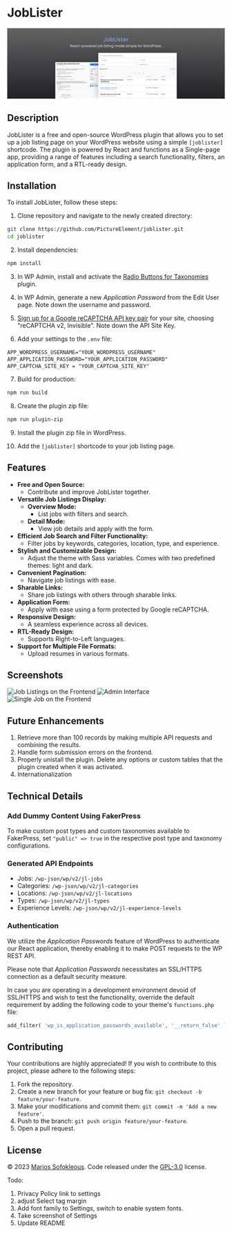 # JobLister

![Banner Image](assets/banner-1544x500.png)

## Description

JobLister is a free and open-source WordPress plugin that allows you to set up a job listing page on your WordPress website using a simple `[joblister]` shortcode. The plugin is powered by React and functions as a Single-page app, providing a range of features including a search functionality, filters, an application form, and a RTL-ready design.

## Installation

To install JobLister, follow these steps:

1. Clone repository and navigate to the newly created directory:
  ```sh
  git clone https://github.com/PictureElement/joblister.git
  cd joblister
  ```

2. Install dependencies:
  ```sh
  npm install
  ```

3. In WP Admin, install and activate the [Radio Buttons for Taxonomies](https://wordpress.org/plugins/radio-buttons-for-taxonomies/) plugin.

4. In WP Admin, generate a new *Application Password* from the Edit User page. Note down the username and password.

5. [Sign up for a Google reCAPTCHA API key pair](http://www.google.com/recaptcha/admin) for your site, choosing "reCAPTCHA v2, Invisible". Note down the API Site Key.

6. Add your settings to the `.env` file:
  ```
  APP_WORDPRESS_USERNAME="YOUR_WORDPRESS_USERNAME"
  APP_APPLICATION_PASSWORD="YOUR_APPLICATION_PASSWORD"
  APP_CAPTCHA_SITE_KEY = "YOUR_CAPTCHA_SITE_KEY"
  ```

7. Build for production:
  ```sh
  npm run build
  ```

8. Create the plugin zip file:
  ```sh
  npm run plugin-zip
  ```

9. Install the plugin zip file in WordPress.

10. Add the `[joblister]` shortcode to your job listing page.

## Features

- **Free and Open Source:**
  - Contribute and improve JobLister together.
- **Versatile Job Listings Display:**
  - **Overview Mode:**
    - List jobs with filters and search.
  - **Detail Mode:**
    - View job details and apply with the form.
- **Efficient Job Search and Filter Functionality:**
  - Filter jobs by keywords, categories, location, type, and experience.
- **Stylish and Customizable Design:**
  - Adjust the theme with Sass variables. Comes with two predefined themes: light and dark.
- **Convenient Pagination:**
  - Navigate job listings with ease.
- **Sharable Links:**
  - Share job listings with others through sharable links.
- **Application Form:**
  - Apply with ease using a form protected by Google reCAPTCHA.
- **Responsive Design:**
  - A seamless experience across all devices.
- **RTL-Ready Design:**
  - Supports Right-to-Left languages.
- **Support for Multiple File Formats:**
  - Upload resumes in various formats.

## Screenshots

![Job Listings on the Frontend](banner.png)
![Admin Interface](banner.png)
![Single Job on the Frontend](banner.png)

## Future Enhancements

1. Retrieve more than 100 records by making multiple API requests and combining the results.
2. Handle form submission errors on the frontend.
3. Properly unistall the plugin. Delete any options or custom tables that the plugin created when it was activated.
4. Internationalization

## Technical Details

### Add Dummy Content Using FakerPress

To make custom post types and custom taxonomies available to FakerPress, set `"public" => true` in the respective post type and taxonomy configurations.

### Generated API Endpoints

- Jobs: `/wp-json/wp/v2/jl-jobs`
- Categories: `/wp-json/wp/v2/jl-categories`
- Locations: `/wp-json/wp/v2/jl-locations`
- Types: `/wp-json/wp/v2/jl-types`
- Experience Levels: `/wp-json/wp/v2/jl-experience-levels`

### Authentication

We utilize the *Application Passwords* feature of WordPress to authenticate our React application, thereby enabling it to make POST requests to the WP REST API.

Please note that *Application Passwords* necessitates an SSL/HTTPS connection as a default security measure.

In case you are operating in a development environment devoid of SSL/HTTPS and wish to test the functionality, override the default requirement by adding the following code to your theme's `functions.php` file:

```php
add_filter( 'wp_is_application_passwords_available', '__return_false' );
```

## Contributing

Your contributions are highly appreciated! If you wish to contribute to this project, please adhere to the following steps:

1. Fork the repository.
2. Create a new branch for your feature or bug fix: `git checkout -b feature/your-feature`.
3. Make your modifications and commit them: `git commit -m 'Add a new feature'`.
4. Push to the branch: `git push origin feature/your-feature`.
5. Open a pull request.

## License

&copy; 2023 [Marios Sofokleous](https://www.msof.me/). Code released under the [GPL-3.0](LICENSE.md) license.



Todo:

1. Privacy Policy link to settings
2. adjust Select tag margin
3. Add font family to Settings, switch to enable system fonts.
4. Take screenshot of Settings
5. Update README